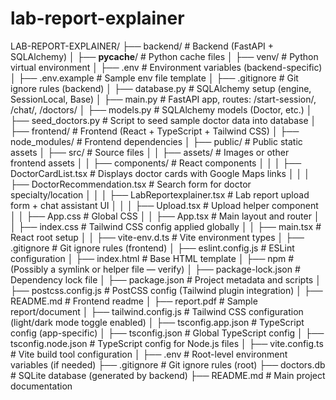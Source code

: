 # lab-report-explainer

LAB-REPORT-EXPLAINER/
├── backend/                         # Backend (FastAPI + SQLAlchemy)
│   ├── __pycache__/                # Python cache files
│   ├── venv/                       # Python virtual environment
│   ├── .env                        # Environment variables (backend-specific)
│   ├── .env.example                # Sample env file template
│   ├── .gitignore                  # Git ignore rules (backend)
│   ├── database.py                 # SQLAlchemy setup (engine, SessionLocal, Base)
│   ├── main.py                     # FastAPI app, routes: /start-session/, /chat/, /doctors/
│   ├── models.py                   # SQLAlchemy models (Doctor, etc.)
│   ├── seed_doctors.py             # Script to seed sample doctor data into database
│
├── frontend/                        # Frontend (React + TypeScript + Tailwind CSS)
│   ├── node_modules/               # Frontend dependencies
│   ├── public/                     # Public static assets
│   ├── src/                        # Source files
│   │   ├── assets/                 # Images or other frontend assets
│   │   ├── components/            # React components
│   │   │   ├── DoctorCardList.tsx        # Displays doctor cards with Google Maps links
│   │   │   ├── DoctorRecommendation.tsx  # Search form for doctor specialty/location
│   │   │   ├── LabReportexplainer.tsx    # Lab report upload form + chat assistant UI
│   │   │   ├── Upload.tsx                # Upload helper component
│   │   ├── App.css                  # Global CSS
│   │   ├── App.tsx                  # Main layout and router
│   │   ├── index.css                # Tailwind CSS config applied globally
│   │   ├── main.tsx                 # React root setup
│   │   ├── vite-env.d.ts            # Vite environment types
│   ├── .gitignore                  # Git ignore rules (frontend)
│   ├── eslint.config.js            # ESLint configuration
│   ├── index.html                  # Base HTML template
│   ├── npm                         # (Possibly a symlink or helper file — verify)
│   ├── package-lock.json           # Dependency lock file
│   ├── package.json                # Project metadata and scripts
│   ├── postcss.config.js           # PostCSS config (Tailwind plugin integration)
│   ├── README.md                   # Frontend readme
│   ├── report.pdf                  # Sample report/document
│   ├── tailwind.config.js          # Tailwind CSS configuration (light/dark mode toggle enabled)
│   ├── tsconfig.app.json           # TypeScript config (app-specific)
│   ├── tsconfig.json               # Global TypeScript config
│   ├── tsconfig.node.json          # TypeScript config for Node.js files
│   ├── vite.config.ts              # Vite build tool configuration
│
├── .env                             # Root-level environment variables (if needed)
├── .gitignore                       # Git ignore rules (root)
├── doctors.db                       # SQLite database (generated by backend)
├── README.md                        # Main project documentation
